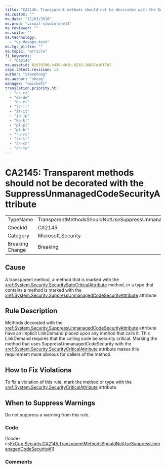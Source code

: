 ```yaml
---
title: "CA2145: Transparent methods should not be decorated with the SuppressUnmanagedCodeSecurityAttribute | Microsoft Docs"
ms.custom: ""
ms.date: "11/03/2016"
ms.prod: "visual-studio-dev14"
ms.reviewer: ""
ms.suite: ""
ms.technology: 
  - "vs-devops-test"
ms.tgt_pltfrm: ""
ms.topic: "article"
f1_keywords: 
  - "CA2145"
ms.assetid: 81970700-b438-4b3b-9239-16887e16f7b7
caps.latest.revision: 11
author: "stevehoag"
ms.author: "shoag"
manager: "wpickett"
translation.priority.ht: 
  - "cs-cz"
  - "de-de"
  - "es-es"
  - "fr-fr"
  - "it-it"
  - "ja-jp"
  - "ko-kr"
  - "pl-pl"
  - "pt-br"
  - "ru-ru"
  - "tr-tr"
  - "zh-cn"
  - "zh-tw"
---
```

# CA2145: Transparent methods should not be decorated with the SuppressUnmanagedCodeSecurityAttribute
|||  
|-|-|  
|TypeName|TransparentMethodsShouldNotUseSuppressUnmanagedCodeSecurity|  
|CheckId|CA2145|  
|Category|Microsoft.Security|  
|Breaking Change|Breaking|  
  
## Cause  
 A transparent method, a method that is marked with the <xref:System.Security.SecuritySafeCriticalAttribute> method, or a type that contains a method is marked with the <xref:System.Security.SuppressUnmanagedCodeSecurityAttribute> attribute.  
  
## Rule Description  
 Methods decorated with the <xref:System.Security.SuppressUnmanagedCodeSecurityAttribute> attribute have an implicit LinkDemand placed upon any method that calls it. This LinkDemand requires that the calling code be security critical. Marking the method that uses SuppressUnmanagedCodeSecurity with the <xref:System.Security.SecurityCriticalAttribute> attribute makes this requirement more obvious for callers of the method.  
  
## How to Fix Violations  
 To fix a violation of this rule, mark the method or type with the <xref:System.Security.SecurityCriticalAttribute> attribute.  
  
## When to Suppress Warnings  
 Do not suppress a warning from this rule.  
  
### Code  
 [!code-cs[FxCop.Security.CA2145.TransparentMethodsShouldNotUseSuppressUnmanagedCodeSecurity#1](../code-quality/codesnippet/CSharp/ca2145-transparent-methods-should-not-be-decorated-with-the-suppressunmanagedcodesecurityattribute_1.cs)]  
  
### Comments